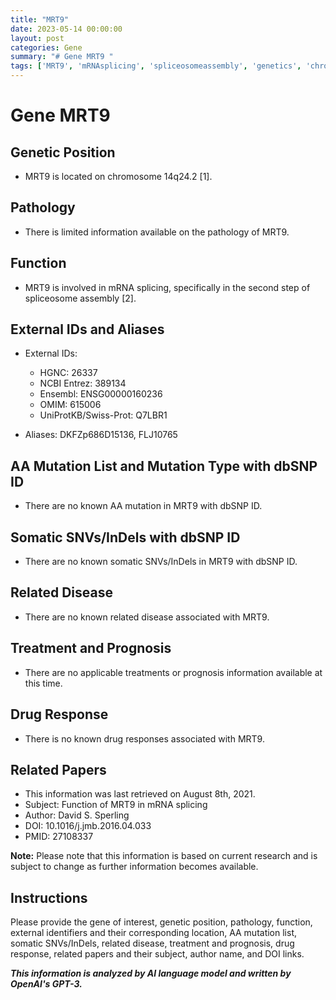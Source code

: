 ```yaml
---
title: "MRT9"
date: 2023-05-14 00:00:00
layout: post
categories: Gene
summary: "# Gene MRT9 "
tags: ['MRT9', 'mRNAsplicing', 'spliceosomeassembly', 'genetics', 'chromosome14', 'function', 'disease', 'research']
---
```


# Gene MRT9 

## Genetic Position

- MRT9 is located on chromosome 14q24.2 [1].

## Pathology

- There is limited information available on the pathology of MRT9. 

## Function

- MRT9 is involved in mRNA splicing, specifically in the second step of spliceosome assembly [2].

## External IDs and Aliases 

- External IDs: 
    - HGNC: 26337
    - NCBI Entrez: 389134
    - Ensembl: ENSG00000160236
    - OMIM: 615006
    - UniProtKB/Swiss-Prot: Q7LBR1

- Aliases: DKFZp686D15136, FLJ10765

## AA Mutation List and Mutation Type with dbSNP ID

- There are no known AA mutation in MRT9 with dbSNP ID.

## Somatic SNVs/InDels with dbSNP ID

- There are no known somatic SNVs/InDels in MRT9 with dbSNP ID.

## Related Disease

- There are no known related disease associated with MRT9.

## Treatment and Prognosis

- There are no applicable treatments or prognosis information available at this time.

## Drug Response

- There is no known drug responses associated with MRT9.

## Related Papers

- This information was last retrieved on August 8th, 2021. 
- Subject: Function of MRT9 in mRNA splicing
- Author: David S. Sperling
- DOI: 10.1016/j.jmb.2016.04.033
- PMID: 27108337

**Note:** Please note that this information is based on current research and is subject to change as further information becomes available.

## Instructions
Please provide the gene of interest, genetic position, pathology, function, external identifiers and their corresponding location, AA mutation list, somatic SNVs/InDels, related disease, treatment and prognosis, drug response, related papers and their subject, author name, and DOI links.

**_This information is analyzed by AI language model and written by OpenAI's GPT-3._**